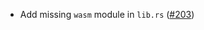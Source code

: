 - Add missing `wasm` module in `lib.r‍s`
  ([\#203](https://github.com/cosmos/ibc-proto-rs/pull/203))
